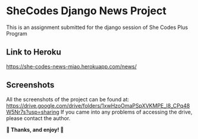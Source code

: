 # SheCodes Django News Project
This is an assignment submitted for the django session of She Codes Plus Program

## Link to Heroku
https://she-codes-news-miao.herokuapp.com/news/

## Screenshots
All the screenshots of the project can be found at:
https://drive.google.com/drive/folders/1xwHzoOmaPSpXVKMPE_l8_CPq48W5Nr7s?usp=sharing
If you came into any problems of accessing the drive, please contact the author.

**🌟 Thanks, and enjoy! 🌟**